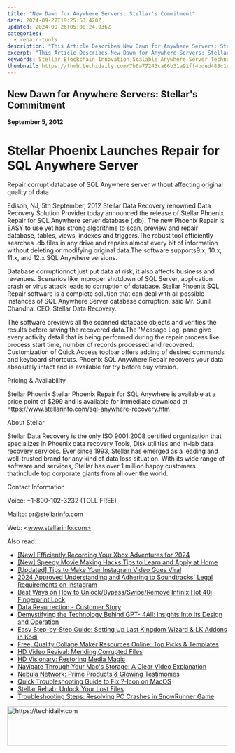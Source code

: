 ```yaml
---
title: "New Dawn for Anywhere Servers: Stellar's Commitment"
date: 2024-09-22T19:25:53.420Z
updated: 2024-09-26T05:00:24.936Z
categories:
  - repair-tools
description: "This Article Describes New Dawn for Anywhere Servers: Stellar's Commitment"
excerpt: "This Article Describes New Dawn for Anywhere Servers: Stellar's Commitment"
keywords: Stellar Blockchain Innovation,Scalable Anywhere Server Technology,Next-Generation Server Networking,Enhanced Cloud Hosting Services,Stellar Protocol Global Accessibility,Futuristic Distributed Computing Platforms,High Availability Data Centers with Stellar
thumbnail: https://thmb.techidaily.com/7b6a77243ca66b31a91ff4bded488c1c26ccff28e8356d366094a908c72413f6.jpg
---
```


## New Dawn for Anywhere Servers: Stellar's Commitment

**September 5, 2012**

# **Stellar Phoenix Launches Repair for SQL Anywhere Server**

 Repair corrupt database of SQL Anywhere server without affecting original quality of data

 Edison, NJ, 5th September, 2012 Stellar Data Recovery renowned Data Recovery Solution Provider today announced the release of Stellar Phoenix Repair for SQL Anywhere server database (.db). The new Phoenix Repair is EASY to use yet has strong algorithms to scan, preview and repair database, tables, views, indexes and triggers.The robust tool efficiently searches .db files in any drive and repairs almost every bit of information without deleting or modifying original data.The software supports9.x, 10.x, 11.x, and 12.x SQL Anywhere versions.

 Database corruptionnot just put data at risk; it also affects business and revenues. Scenarios like improper shutdown of SQL Server, application crash or virus attack leads to corruption of database. Stellar Phoenix SQL Repair software is a complete solution that can deal with all possible instances of SQL Anywhere Server database corruption, said Mr. Sunil Chandna. CEO, Stellar Data Recovery.

 The software previews all the scanned database objects and verifies the results before saving the recovered data.The 'Message Log' pane give every activity detail that is being performed during the repair process like process start time, number of records processed and recovered. Customization of Quick Access toolbar offers adding of desired commands and keyboard shortcuts. Phoenix SQL Anywhere Repair recovers your data absolutely intact and is available for try before buy version.

Pricing & Availability

 Stellar Phoenix Stellar Phoenix Repair for SQL Anywhere is available at a price point of $299 and is available for immediate download at <https://www.stellarinfo.com/sql-anywhere-recovery.htm>

About Stellar

 Stellar Data Recovery is the only ISO 9001:2008 certified organization that specializes in Phoenix data recovery Tools, Disk utilities and in-lab data recovery services. Ever since 1993, Stellar has emerged as a leading and well-trusted brand for any kind of data loss situation. With its wide range of software and services, Stellar has over 1 million happy customers thatinclude top corporate giants from all over the world.

Contact Information

Voice: +1-800-102-3232 (TOLL FREE)

Mailto: <pr@stellarinfo.com>

 Web: <www.stellarinfo.com>

<ins class="adsbygoogle"
     style="display:block"
     data-ad-format="autorelaxed"
     data-ad-client="ca-pub-7571918770474297"
     data-ad-slot="1223367746"></ins>

<ins class="adsbygoogle"
     style="display:block"
     data-ad-client="ca-pub-7571918770474297"
     data-ad-slot="8358498916"
     data-ad-format="auto"
     data-full-width-responsive="true"></ins>

<span class="atpl-alsoreadstyle">Also read:</span>
<div><ul>
<li><a href="https://screen-activity-recording.techidaily.com/new-efficiently-recording-your-xbox-adventures-for-2024/"><u>[New] Efficiently Recording Your Xbox Adventures for 2024</u></a></li>
<li><a href="https://extra-approaches.techidaily.com/new-speedy-movie-making-hacks-tips-to-learn-and-apply-at-home/"><u>[New] Speedy Movie Making Hacks Tips to Learn and Apply at Home</u></a></li>
<li><a href="https://instagram-clips.techidaily.com/updated-tips-to-make-your-instagram-video-goes-viral/"><u>[Updated] Tips to Make Your Instagram Video Goes Viral</u></a></li>
<li><a href="https://some-approaches.techidaily.com/2024-approved-understanding-and-adhering-to-soundtracks-legal-requirements-on-instagram/"><u>2024 Approved Understanding and Adhering to Soundtracks' Legal Requirements on Instagram</u></a></li>
<li><a href="https://unlock-android.techidaily.com/best-ways-on-how-to-unlockbypassswiperemove-infinix-hot-40i-fingerprint-lock-by-drfone-android/"><u>Best Ways on How to Unlock/Bypass/Swipe/Remove Infinix Hot 40i Fingerprint Lock</u></a></li>
<li><a href="https://data-wizards.techidaily.com/data-resurrection-customer-story/"><u>Data Resurrection - Customer Story</u></a></li>
<li><a href="https://tech-revival.techidaily.com/demystifying-the-technology-behind-gpt-4all-insights-into-its-design-and-operation/"><u>Demystifying the Technology Behind GPT- 4All: Insights Into Its Design and Operation</u></a></li>
<li><a href="https://video-ai-editor.techidaily.com/easy-step-by-step-guide-setting-up-last-kingdom-wizard-and-lk-addons-in-kodi/"><u>Easy Step-by-Step Guide: Setting Up Last Kingdom Wizard & LK Addons in Kodi</u></a></li>
<li><a href="https://eaxpv-info.techidaily.com/free-quality-collage-maker-resources-online-top-picks-and-templates/"><u>Free, Quality Collage Maker Resources Online: Top Picks & Templates</u></a></li>
<li><a href="https://data-wizards.techidaily.com/hd-video-revival-mending-corrupted-files/"><u>HD Video Revival: Mending Corrupted Files</u></a></li>
<li><a href="https://data-wizards.techidaily.com/hd-visionary-restoring-media-magic/"><u>HD Visionary: Restoring Media Magic</u></a></li>
<li><a href="https://data-wizards.techidaily.com/navigate-through-your-macs-storage-a-clear-video-explanation/"><u>Navigate Through Your Mac's Storage: A Clear Video Explanation</u></a></li>
<li><a href="https://data-wizards.techidaily.com/nebula-network-prime-products-and-glowing-testimonies/"><u>Nebula Network: Prime Products & Glowing Testimonies</u></a></li>
<li><a href="https://data-wizards.techidaily.com/quick-troubleshooting-guide-to-fix-icon-on-macos/"><u>Quick Troubleshooting Guide to Fix ?-Icon on MacOS</u></a></li>
<li><a href="https://data-wizards.techidaily.com/stellar-rehab-unlock-your-lost-files/"><u>Stellar Rehab: Unlock Your Lost Files</u></a></li>
<li><a href="https://win-blog.techidaily.com/troubleshooting-steps-resolving-pc-crashes-in-snowrunner-game/"><u>Troubleshooting Steps: Resolving PC Crashes in SnowRunner Game</u></a></li>
</ul></div>

<!-- affiliate ads begin -->
<a href="https://aligracehair.sjv.io/c/5597632/1918719/19272" target="_top" id="1918719">
  <img src="//a.impactradius-go.com/display-ad/19272-1918719" border="0" alt="https://techidaily.com" width="728" height="90"/>
</a>
<img height="0" width="0" src="https://aligracehair.sjv.io/i/5597632/1918719/19272" style="position:absolute;visibility:hidden;" border="0" />
<!-- affiliate ads end -->


